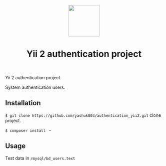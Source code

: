 <p align="center">
    <a href="https://github.com/yiisoft" target="_blank">
        <img src="https://avatars0.githubusercontent.com/u/993323" height="100px">
    </a>
    <h1 align="center">Yii 2 authentication project</h1>
    <br>
</p>

Yii 2 authentication project

System authentication users.

Installation
------------
`$ git clone https://github.com/yashuk803/authentication_yii2.git` 
clone project.

`$ composer install ` - 


Usage
-----

Test data in `/mysql/bd_users.text`
